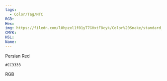 ```yaml
---
tags:
  - Color/Tag/NTC
RGB:
Hex:
img: https://filedn.com/l0hpzxl1f01yT7GHxtF8cyk/Color%20Snake/standard_csv_to_svg//CC3333.svg
CMYK:
HSL:
Name:
---
```

Persian Red
```palette
#CC3333
```
RGB
